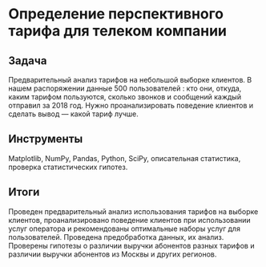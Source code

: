 
# Определение перспективного тарифа для телеком компании

## Задача<a class="tocSkip">

Предварительный анализ тарифов на небольшой выборке клиентов. В нашем распоряжении данные 500 пользователей : кто они, откуда, каким тарифом пользуются, сколько звонков и сообщений каждый отправил за 2018 год. Нужно проанализировать поведение клиентов и сделать вывод — какой тариф лучше.

## Инструменты<a class="tocSkip">

Matplotlib, NumPy, Pandas, Python, SciPy, описательная статистика, проверка статистических гипотез.
## Итоги  
Проведен предварительный анализ использования тарифов на выборке клиентов,
проанализировано поведение клиентов при использовании услуг оператора и
рекомендованы оптимальные наборы услуг для пользователей. Проведена предобработка
данных, их анализ. Проверены гипотезы о различии выручки абонентов разных тарифов и
различии выручки абонентов из Москвы и других регионов.
